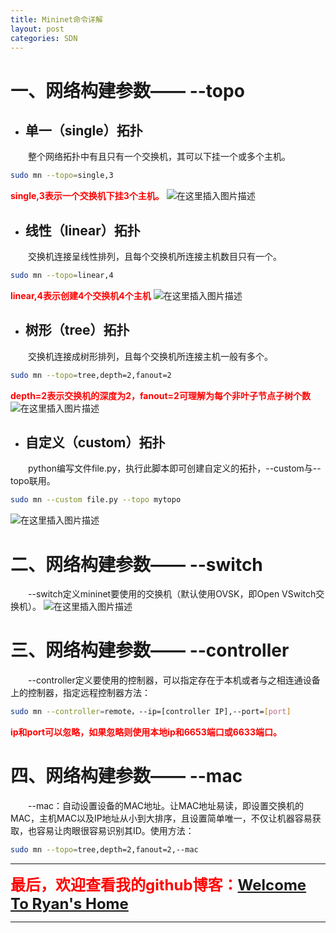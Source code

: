 ```yaml
---
title: Mininet命令详解
layout: post
categories: SDN
---
```



# 一、网络构建参数—— --topo

- ## 单一（single）拓扑
&emsp;&emsp;整个网络拓扑中有且只有一个交换机，其可以下挂一个或多个主机。

```bash
sudo mn --topo=single,3
```
**<font color="red" >single,3表示一个交换机下挂3个主机。</font>**
![在这里插入图片描述](https://img-blog.csdnimg.cn/f025eb6438ee48c1bc70e0a4f1a720be.png)

- ## 线性（linear）拓扑
&emsp;&emsp;交换机连接呈线性排列，且每个交换机所连接主机数目只有一个。
```bash
sudo mn --topo=linear,4
```
**<font color="red" >linear,4表示创建4个交换机4个主机</font>**
![在这里插入图片描述](https://img-blog.csdnimg.cn/08f8adf8f56b480893fc0874c6875bc3.png)
- ## 树形（tree）拓扑
&emsp;&emsp;交换机连接成树形排列，且每个交换机所连接主机一般有多个。
```bash
sudo mn --topo=tree,depth=2,fanout=2
```
**<font color="red" >depth=2表示交换机的深度为2，fanout=2可理解为每个非叶子节点子树个数</font>**
![在这里插入图片描述](https://img-blog.csdnimg.cn/8eb7d0ab8fe746e797bead53e281bacd.png)
- ## 自定义（custom）拓扑
&emsp;&emsp;python编写文件file.py，执行此脚本即可创建自定义的拓扑，--custom与--topo联用。
```bash
sudo mn --custom file.py --topo mytopo
```
![在这里插入图片描述](https://img-blog.csdnimg.cn/b12c9bb0a9cb4b4685c363c44c6728c9.png)
# 二、网络构建参数—— --switch
&emsp;&emsp;--switch定义mininet要使用的交换机（默认使用OVSK，即Open VSwitch交换机）。
![在这里插入图片描述](https://img-blog.csdnimg.cn/2e959352d497432dbb91906f686037cb.png)
# 三、网络构建参数—— --controller
&emsp;&emsp;--controller定义要使用的控制器，可以指定存在于本机或者与之相连通设备上的控制器，指定远程控制器方法：
```bash
sudo mn --controller=remote，--ip=[controller IP],--port=[port]
```
<font color=red>**ip和port可以忽略，如果忽略则使用本地ip和6653端口或6633端口。**</font>  
# 四、网络构建参数—— --mac
&emsp;&emsp;--mac：自动设置设备的MAC地址。让MAC地址易读，即设置交换机的MAC，主机MAC以及IP地址从小到大排序，且设置简单唯一，不仅让机器容易获取，也容易让肉眼很容易识别其ID。使用方法：
```bash
sudo mn --topo=tree,depth=2,fanout=2,--mac
```

---
**<font color="red" size = "5px">最后，欢迎查看我的github博客：[Welcome To Ryan's Home](https://ryan1016.github.io/)</font>**

---
